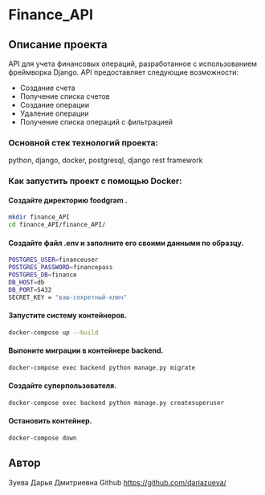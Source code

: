 # Finance_API

## Описание проекта

API для учета финансовых операций, разработанное с использованием фреймворка Django. API предоставляет следующие возможности:

- Создание счета
- Получение списка счетов
- Создание операции
- Удаление операции
- Получение списка операций с фильтрацией


### Основной стек технологий проекта:

python, django, docker, postgresql, django rest framework

### Как запустить проект с помощью Docker:

#### Создайте директорию foodgram .
```bash
mkdir finance_API
cd finance_API/finance_API/
```
#### Создайте файл .env и заполните его своими данными по образцу.
```bash
POSTGRES_USER=financeuser
POSTGRES_PASSWORD=financepass
POSTGRES_DB=finance
DB_HOST=db
DB_PORT=5432
SECRET_KEY = "ваш-секретный-ключ"

```
#### Запустите систему контейнеров.
```bash
docker-compose up --build
```
#### Выпоните миграции в контейнере backend.
```bash
docker-compose exec backend python manage.py migrate
```
#### Создайте суперпользователя.
```bash
docker-compose exec backend python manage.py createsuperuser
```
#### Остановить контейнер.
```bash
docker-compose down
```

## Автор
Зуева Дарья Дмитриевна
Github https://github.com/dariazueva/